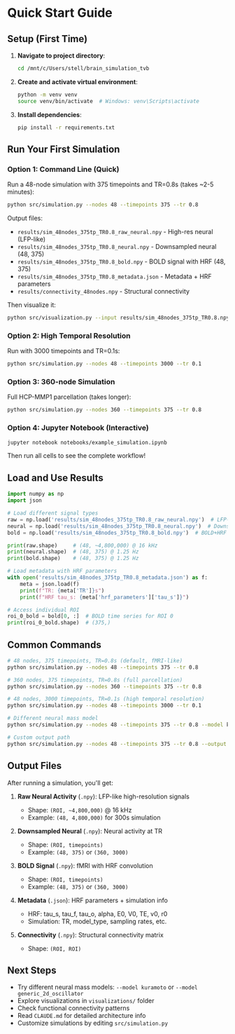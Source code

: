 # Quick Start Guide

## Setup (First Time)

1. **Navigate to project directory**:
   ```bash
   cd /mnt/c/Users/stell/brain_simulation_tvb
   ```

2. **Create and activate virtual environment**:
   ```bash
   python -m venv venv
   source venv/bin/activate  # Windows: venv\Scripts\activate
   ```

3. **Install dependencies**:
   ```bash
   pip install -r requirements.txt
   ```

## Run Your First Simulation

### Option 1: Command Line (Quick)

Run a 48-node simulation with 375 timepoints and TR=0.8s (takes ~2-5 minutes):
```bash
python src/simulation.py --nodes 48 --timepoints 375 --tr 0.8
```

Output files:
- `results/sim_48nodes_375tp_TR0.8_raw_neural.npy` - High-res neural (LFP-like)
- `results/sim_48nodes_375tp_TR0.8_neural.npy` - Downsampled neural (48, 375)
- `results/sim_48nodes_375tp_TR0.8_bold.npy` - BOLD signal with HRF (48, 375)
- `results/sim_48nodes_375tp_TR0.8_metadata.json` - Metadata + HRF parameters
- `results/connectivity_48nodes.npy` - Structural connectivity

Then visualize it:
```bash
python src/visualization.py --input results/sim_48nodes_375tp_TR0.8.npy --output visualizations/
```

### Option 2: High Temporal Resolution

Run with 3000 timepoints and TR=0.1s:
```bash
python src/simulation.py --nodes 48 --timepoints 3000 --tr 0.1
```

### Option 3: 360-node Simulation

Full HCP-MMP1 parcellation (takes longer):
```bash
python src/simulation.py --nodes 360 --timepoints 375 --tr 0.8
```

### Option 4: Jupyter Notebook (Interactive)

```bash
jupyter notebook notebooks/example_simulation.ipynb
```

Then run all cells to see the complete workflow!

## Load and Use Results

```python
import numpy as np
import json

# Load different signal types
raw = np.load('results/sim_48nodes_375tp_TR0.8_raw_neural.npy')  # LFP-like
neural = np.load('results/sim_48nodes_375tp_TR0.8_neural.npy')  # Downsampled
bold = np.load('results/sim_48nodes_375tp_TR0.8_bold.npy')  # BOLD+HRF

print(raw.shape)     # (48, ~4,800,000) @ 16 kHz
print(neural.shape)  # (48, 375) @ 1.25 Hz
print(bold.shape)    # (48, 375) @ 1.25 Hz

# Load metadata with HRF parameters
with open('results/sim_48nodes_375tp_TR0.8_metadata.json') as f:
    meta = json.load(f)
    print(f"TR: {meta['TR']}s")
    print(f"HRF tau_s: {meta['hrf_parameters']['tau_s']}")

# Access individual ROI
roi_0_bold = bold[0, :]  # BOLD time series for ROI 0
print(roi_0_bold.shape)  # (375,)
```

## Common Commands

```bash
# 48 nodes, 375 timepoints, TR=0.8s (default, fMRI-like)
python src/simulation.py --nodes 48 --timepoints 375 --tr 0.8

# 360 nodes, 375 timepoints, TR=0.8s (full parcellation)
python src/simulation.py --nodes 360 --timepoints 375 --tr 0.8

# 48 nodes, 3000 timepoints, TR=0.1s (high temporal resolution)
python src/simulation.py --nodes 48 --timepoints 3000 --tr 0.1

# Different neural mass model
python src/simulation.py --nodes 48 --timepoints 375 --tr 0.8 --model kuramoto

# Custom output path
python src/simulation.py --nodes 48 --timepoints 375 --tr 0.8 --output results/custom_name.npy
```

## Output Files

After running a simulation, you'll get:

1. **Raw Neural Activity** (`.npy`): LFP-like high-resolution signals
   - Shape: `(ROI, ~4,800,000)` @ 16 kHz
   - Example: `(48, 4,800,000)` for 300s simulation

2. **Downsampled Neural** (`.npy`): Neural activity at TR
   - Shape: `(ROI, timepoints)`
   - Example: `(48, 375)` or `(360, 3000)`

3. **BOLD Signal** (`.npy`): fMRI with HRF convolution
   - Shape: `(ROI, timepoints)`
   - Example: `(48, 375)` or `(360, 3000)`

4. **Metadata** (`.json`): HRF parameters + simulation info
   - HRF: tau_s, tau_f, tau_o, alpha, E0, V0, TE, v0, r0
   - Simulation: TR, model_type, sampling rates, etc.

5. **Connectivity** (`.npy`): Structural connectivity matrix
   - Shape: `(ROI, ROI)`

## Next Steps

- Try different neural mass models: `--model kuramoto` or `--model generic_2d_oscillator`
- Explore visualizations in `visualizations/` folder
- Check functional connectivity patterns
- Read `CLAUDE.md` for detailed architecture info
- Customize simulations by editing `src/simulation.py`
